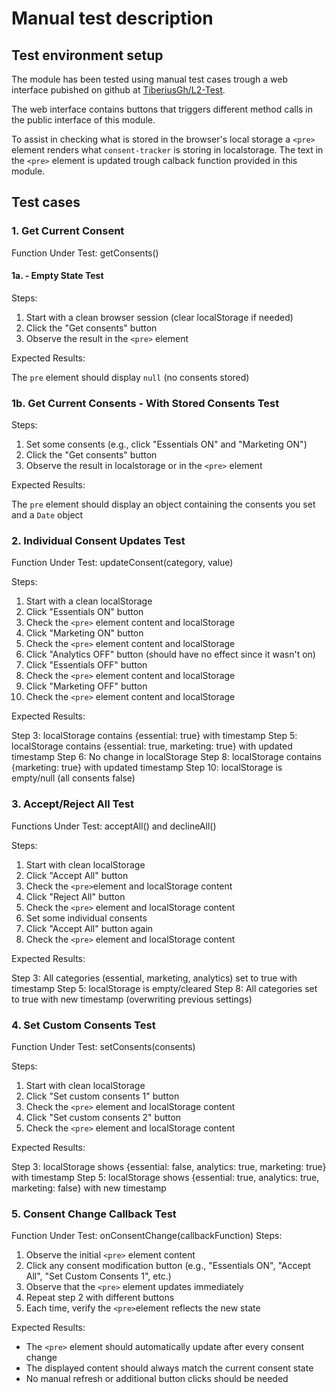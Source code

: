 # Manual test description

## Test environment setup

The module has been tested using manual test cases trough a web interface pubished on github at [TiberiusGh/L2-Test](https://github.com/TiberiusGh/L2-Test).

The web interface contains buttons that triggers different method calls in the public interface of this module.

To assist in checking what is stored in the browser's local storage a `<pre>` element renders what `consent-tracker` is storing in localstorage. The text in the `<pre>` element is updated trough calback function provided in this module.

## Test cases

### 1. Get Current Consent

Function Under Test: getConsents()

#### 1a. - Empty State Test

Steps:

1. Start with a clean browser session (clear localStorage if needed)
2. Click the "Get consents" button
3. Observe the result in the `<pre>` element

Expected Results:

The `pre` element should display `null` (no consents stored)

### 1b. Get Current Consents - With Stored Consents Test

Steps:

1. Set some consents (e.g., click "Essentials ON" and "Marketing ON")
2. Click the "Get consents" button
3. Observe the result in localstorage or in the `<pre>` element

Expected Results:

The `pre` element should display an object containing the consents you set and a `Date` object

### 2. Individual Consent Updates Test

Function Under Test: updateConsent(category, value)

Steps:

1. Start with a clean localStorage
2. Click "Essentials ON" button
3. Check the `<pre>` element content and localStorage
4. Click "Marketing ON" button
5. Check the `<pre>` element content and localStorage
6. Click "Analytics OFF" button (should have no effect since it wasn't on)
7. Click "Essentials OFF" button
8. Check the `<pre>` element content and localStorage
9. Click "Marketing OFF" button
10. Check the `<pre>` element content and localStorage

Expected Results:

Step 3: localStorage contains {essential: true} with timestamp
Step 5: localStorage contains {essential: true, marketing: true} with updated timestamp
Step 6: No change in localStorage
Step 8: localStorage contains {marketing: true} with updated timestamp
Step 10: localStorage is empty/null (all consents false)

### 3. Accept/Reject All Test

Functions Under Test: acceptAll() and declineAll()

Steps:

1. Start with clean localStorage
2. Click "Accept All" button
3. Check the `<pre>`element and localStorage content
4. Click "Reject All" button
5. Check the `<pre>` element and localStorage content
6. Set some individual consents
7. Click "Accept All" button again
8. Check the `<pre>` element and localStorage content

Expected Results:

Step 3: All categories (essential, marketing, analytics) set to true with timestamp
Step 5: localStorage is empty/cleared
Step 8: All categories set to true with new timestamp (overwriting previous settings)

### 4. Set Custom Consents Test

Function Under Test: setConsents(consents)

Steps:

1. Start with clean localStorage
2. Click "Set custom consents 1" button
3. Check the `<pre>` element and localStorage content
4. Click "Set custom consents 2" button
5. Check the `<pre>` element and localStorage content

Expected Results:

Step 3: localStorage shows {essential: false, analytics: true, marketing: true} with timestamp
Step 5: localStorage shows {essential: true, analytics: true, marketing: false} with new timestamp

### 5. Consent Change Callback Test

Function Under Test: onConsentChange(callbackFunction)
Steps:

1. Observe the initial `<pre>` element content
2. Click any consent modification button (e.g., "Essentials ON", "Accept All", "Set Custom Consents 1", etc.)
3. Observe that the `<pre>` element updates immediately
4. Repeat step 2 with different buttons
5. Each time, verify the `<pre>`element reflects the new state

Expected Results:

- The `<pre>` element should automatically update after every consent change
- The displayed content should always match the current consent state
- No manual refresh or additional button clicks should be needed
